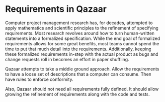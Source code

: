 # Requirements in Qazaar

Computer project management research has, for decades, attempted to apply mathematics and scientific principles to the refinement of specifying requirements.  Most research revolves around how to turn human-written statements into a formalized specification.  While the end goal of formalized requirements allows for some great benefits, most teams cannot spend the time to put that much detail into the requirements.  Additionally, keeping these formalized requirements in-step with the actual product as bugs and change requests roll in becomes an effort in paper shuffling.

Qazaar attempts to take a middle ground approach.  Allow the requirements to have a loose set of descriptions that a computer can consume.  Then have rules to enforce conformity.

Also, Qazaar should not need all requirements fully defined.  It should allow growing the refinement of requirements along with the code and tests.
